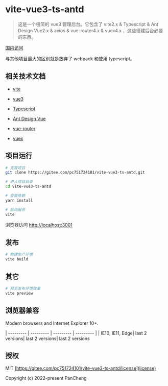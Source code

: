 # vite-vue3-ts-antd

> 这是一个极简的 vue3 管理后台。它包含了 vite2.x & Typescript & Ant Design Vue2.x & axios & vue-router4.x & vuex4.x ，这些搭建后台必要的东西。


[国内访问](https://pc751724101/vite-vue3-ts-antd)

与其他项目最大的区别就是放弃了 webpack 和使用 typescript。

## 相关技术文档

- [vite](https://vitejs.cn/)

- [vue3](https://v3.cn.vuejs.org/)

- [Typescript](https://www.tslang.cn/)

- [Ant Design Vue](https://2x.antdv.com/docs/vue/introduce)

- [vue-router](https://router.vuejs.org/)

- [vuex](https://vuex.vuejs.org/)


## 项目运行

```bash
# 克隆项目
git clone https://gitee.com/pc751724101/vite-vue3-ts-antd.git

# 进入项目目录
cd vite-vue3-ts-antd

# 安装依赖
yarn install

# 启动服务
vite
```

浏览器访问 [http://localhost:3001](http://localhost:3001)

## 发布

```bash
# 构建生产环境
vite build

```

## 其它

```bash
# 预览发布环境效果
vite preview
```

## 浏览器兼容

Modern browsers and Internet Explorer 10+.

| --------- | --------- | --------- | --------- |
| IE10, IE11, Edge| last 2 versions| last 2 versions| last 2 versions


## 授权

MIT [https://gitee.com/pc751724101/vite-vue3-ts-antd/license](license)

Copyright (c) 2022-present PanCheng
